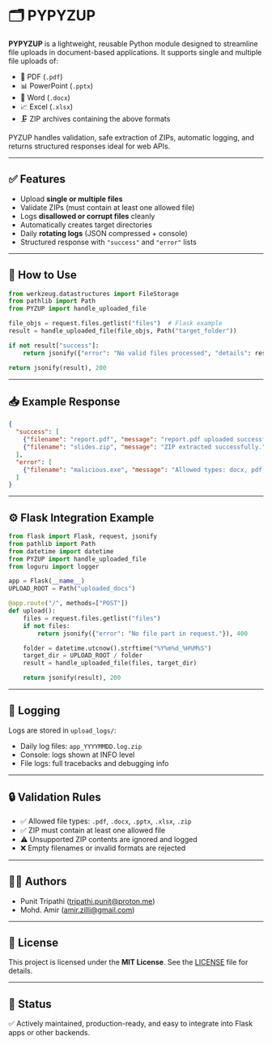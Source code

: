 # 🗂️ PYPYZUP

**PYPYZUP** is a lightweight, reusable Python module designed to streamline file uploads in document-based applications. It supports single and multiple file uploads of:

- 📄 PDF (`.pdf`)
- 📊 PowerPoint (`.pptx`)
- 📝 Word (`.docx`)
- 📈 Excel (`.xlsx`)
- 🗜️ ZIP archives containing the above formats

PYZUP handles validation, safe extraction of ZIPs, automatic logging, and returns structured responses ideal for web APIs.

---

## ✅ Features

- Upload **single or multiple files**
- Validate ZIPs (must contain at least one allowed file)
- Logs **disallowed or corrupt files** cleanly
- Automatically creates target directories
- Daily **rotating logs** (JSON compressed + console)
- Structured response with `"success"` and `"error"` lists

---

## 🧩 How to Use

```python
from werkzeug.datastructures import FileStorage
from pathlib import Path
from PYZUP import handle_uploaded_file

file_objs = request.files.getlist("files")  # Flask example
result = handle_uploaded_file(file_objs, Path("target_folder"))

if not result["success"]:
    return jsonify({"error": "No valid files processed", "details": result["error"]}), 415

return jsonify(result), 200
```

---

## 📥 Example Response

```json
{
  "success": [
    {"filename": "report.pdf", "message": "report.pdf uploaded successfully."},
    {"filename": "slides.zip", "message": "ZIP extracted successfully."}
  ],
  "error": [
    {"filename": "malicious.exe", "message": "Allowed types: docx, pdf, pptx, xlsx, zip."}
  ]
}
```

---

## ⚙️ Flask Integration Example

```python
from flask import Flask, request, jsonify
from pathlib import Path
from datetime import datetime
from PYZUP import handle_uploaded_file
from loguru import logger

app = Flask(__name__)
UPLOAD_ROOT = Path("uploaded_docs")

@app.route("/", methods=["POST"])
def upload():
    files = request.files.getlist("files")
    if not files:
        return jsonify({"error": "No file part in request."}), 400

    folder = datetime.utcnow().strftime("%Y%m%d_%H%M%S")
    target_dir = UPLOAD_ROOT / folder
    result = handle_uploaded_file(files, target_dir)

    return jsonify(result), 200
```

---

## 📁 Logging

Logs are stored in `upload_logs/`:
- Daily log files: `app_YYYYMMDD.log.zip`
- Console: logs shown at INFO level
- File logs: full tracebacks and debugging info

---

## 🔒 Validation Rules

- ✅ Allowed file types: `.pdf`, `.docx`, `.pptx`, `.xlsx`, `.zip`
- ✅ ZIP must contain at least one allowed file
- ⚠️ Unsupported ZIP contents are ignored and logged
- ❌ Empty filenames or invalid formats are rejected

---

## 👨‍💻 Authors

- Punit Tripathi ([tripathi.punit@proton.me](mailto:tripathi.punit@proton.me))
- Mohd. Amir ([amir.zilli@gmail.com](mailto:amir.zilli@gmail.com))

---

## 📜 License

This project is licensed under the **MIT License**. See the [LICENSE](LICENSE) file for details.

---

## 📌 Status

✅ Actively maintained, production-ready, and easy to integrate into Flask apps or other backends.
